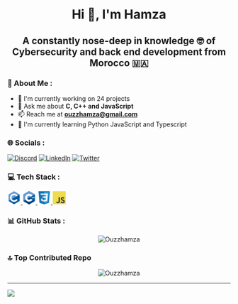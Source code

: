 <h1 align="center">Hi 👋, I'm Hamza</h1>
<h2 align="center">A constantly nose-deep in knowledge 🤓 of Cybersecurity and  back end development from Morocco 🇲🇦</h2>

<h3 align="left">💫 About Me : </h3>

- 🔭 I'm currently working on 24 projects
- 💬 Ask me about **C, C++ and JavaScript**
- 📫 Reach me at **ouzzhamza@gmail.com**
- 🌱 I'm currently learning  Python JavaScript and Typescript

<h3 align="left">🌐 Socials :</h3>

[![Discord](https://img.shields.io/badge/Discord-%237289DA.svg?logo=discord&logoColor=white)](https://discord.gg/904687918495436830) 
[![LinkedIn](https://img.shields.io/badge/LinkedIn-%230077B5.svg?logo=linkedin&logoColor=white)](https://linkedin.com/in/ouazzani-hamza-5bb2a7129) 
[![Twitter](https://img.shields.io/badge/Twitter-%231DA1F2.svg?logo=Twitter&logoColor=white)](https://twitter.com/ouazzanihamza2) 

<h3 align="left">💻 Tech Stack :</h3>

<p align="left">
  <a href="https://www.w3schools.com/c/" target="_blank"> <img src="https://raw.githubusercontent.com/devicons/devicon/master/icons/c/c-original.svg" alt="c" width="30" height="30"/> </a>
  <a href="https://www.w3schools.com/cpp/" target="_blank"> <img src="https://raw.githubusercontent.com/devicons/devicon/master/icons/cplusplus/cplusplus-original.svg" alt="cpp" width="30" height="30"/> </a>
  <a href="https://www.w3schools.com/css/" target="_blank"> <img src="https://raw.githubusercontent.com/devicons/devicon/master/icons/css3//css3-original.svg" alt="css3" width="30" height="30"/> </a>
   <a href="https://developer.mozilla.org/en-US/docs/Web/JavaScript" target="_blank"> <img src="https://raw.githubusercontent.com/devicons/devicon/master/icons/javascript/javascript-original.svg" alt="javascript" width="30" height="30"/> </a>
</p>

<h3 align="left">📊 GitHub Stats :</h3>
<p align="center"> <img src=https://github-readme-stats.vercel.app/api?username=Ouzzhamza&show_icons=true alt=Ouzzhamza /> </p>

<!-- ![](https://github-readme-stats.vercel.app/api?username=Ouzzhamza&theme=dark&hide_border=false&include_all_commits=false&count_private=false)<br/>
![](https://github-readme-streak-stats.herokuapp.com/?user=Ouzzhamza&theme=dark&hide_border=false)<br/>
![](https://github-readme-stats.vercel.app/api/top-langs/?username=Ouzzhamza&theme=dark&hide_border=false&include_all_commits=false&count_private=false&layout=compact) -->

### 🔝 Top Contributed Repo
<p align="center"> <img src=https://github-contributor-stats.vercel.app/api?username=Ouzzhamza&limit=5&combine_all_yearly_contributions=true alt=Ouzzhamza /> </p>
<!-- ![](https://github-contributor-stats.vercel.app/api?username=Ouzzhamza&limit=5&theme=dark&combine_all_yearly_contributions=true) -->

---
[![](https://visitcount.itsvg.in/api?id=Ouzzhamza&icon=9&color=1)](https://visitcount.itsvg.in)
